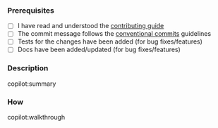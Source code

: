 ### Prerequisites

- [ ] I have read and understood the [contributing guide][CONTRIBUTING.md]
- [ ] The commit message follows the [conventional commits][cc] guidelines
- [ ] Tests for the changes have been added (for bug fixes/features)
- [ ] Docs have been added/updated (for bug fixes/features)

### Description

copilot:summary

### How

copilot:walkthrough

<!---

Tips:

If you're not comfortable with working with Git,
we're working a guide (https://ohmyposh.dev/docs/contributing_git) to help you out.
Oh My Posh advises GitKraken (https://www.gitkraken.com/invite/nQmDPR9D) as your preferred cross platform Git GUI power tool.

-->

[CONTRIBUTING.md]: https://github.com/JanDeDobbeleer/oh-my-posh/blob/main/CONTRIBUTING.md
[cc]: https://www.conventionalcommits.org/en/v1.0.0/#summary
